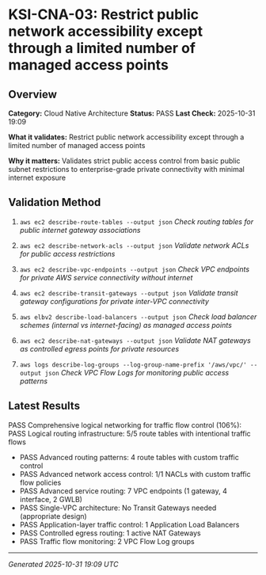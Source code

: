 # KSI-CNA-03: Restrict public network accessibility except through a limited number of managed access points

## Overview

**Category:** Cloud Native Architecture
**Status:** PASS
**Last Check:** 2025-10-31 19:09

**What it validates:** Restrict public network accessibility except through a limited number of managed access points

**Why it matters:** Validates strict public access control from basic public subnet restrictions to enterprise-grade private connectivity with minimal internet exposure

## Validation Method

1. `aws ec2 describe-route-tables --output json`
   *Check routing tables for public internet gateway associations*

2. `aws ec2 describe-network-acls --output json`
   *Validate network ACLs for public access restrictions*

3. `aws ec2 describe-vpc-endpoints --output json`
   *Check VPC endpoints for private AWS service connectivity without internet*

4. `aws ec2 describe-transit-gateways --output json`
   *Validate transit gateway configurations for private inter-VPC connectivity*

5. `aws elbv2 describe-load-balancers --output json`
   *Check load balancer schemes (internal vs internet-facing) as managed access points*

6. `aws ec2 describe-nat-gateways --output json`
   *Validate NAT gateways as controlled egress points for private resources*

7. `aws logs describe-log-groups --log-group-name-prefix '/aws/vpc/' --output json`
   *Check VPC Flow Logs for monitoring public access patterns*

## Latest Results

PASS Comprehensive logical networking for traffic flow control (106%): PASS Logical routing infrastructure: 5/5 route tables with intentional traffic flows
- PASS Advanced routing patterns: 4 route tables with custom traffic control
- PASS Advanced network access control: 1/1 NACLs with custom traffic flow policies
- PASS Advanced service routing: 7 VPC endpoints (1 gateway, 4 interface, 2 GWLB)
- PASS Single-VPC architecture: No Transit Gateways needed (appropriate design)
- PASS Application-layer traffic control: 1 Application Load Balancers
- PASS Controlled egress routing: 1 active NAT Gateways
- PASS Traffic flow monitoring: 2 VPC Flow Log groups

---
*Generated 2025-10-31 19:09 UTC*